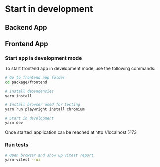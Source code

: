 # Start in development

## Backend App


## Frontend App

### Start app in development mode

To start frontend app in development mode, use the following commands:

```sh
# Go to frontend app folder
cd package/frontend

# Install dependencies
yarn install

# Install browser used for testing
yarn run playwright install chromium

# Start in development
yarn dev
```

Once started, application can be reached at [http://localhost:5173](http://localhost:5173)

### Run tests

```sh
# Open browser and show up vitest report
yarn vitest --ui
```